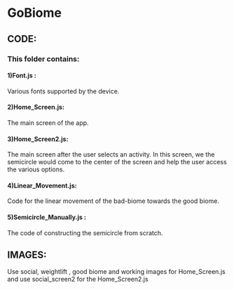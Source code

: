 # GoBiome
## CODE:
### This folder contains:<br>
#### 1)Font.js :<br>
Various fonts supported by the device.<br>
#### 2)Home_Screen.js:<br> 
The main screen of the app. <br>
#### 3)Home_Screen2.js:<br> 
The main screen after the user selects an activity. In this screen, we the semicircle would come to the center of the screen and help the user access the various options.<br>
#### 4)Linear_Movement.js:<br> 
Code for the linear movement of the bad-biome towards the good biome.<br>
#### 5)Semicircle_Manually.js :<br>
The code of constructing the semicircle from scratch.<br>

## IMAGES:<br>
Use social, weightlift , good biome and working images for Home_Screen.js and use social_screen2 for the Home_Screen2.js<br>

